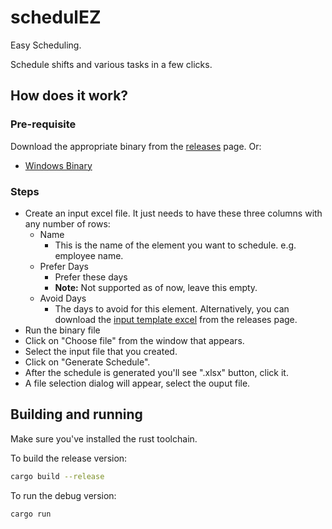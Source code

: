 # schedulEZ

Easy Scheduling.

Schedule shifts and various tasks in a few clicks.

## How does it work?

### Pre-requisite
Download the appropriate binary from the [releases](https://github.com/abhinavgunwant/schedulez/releases) page. Or:

- [Windows Binary](https://github.com/abhinavgunwant/schedulez/releases/download/v0.1.0/schedulez-win-x64.zip)

### Steps
- Create an input excel file. It just needs to have these three columns with any number of rows:
  - Name
    - This is the name of the element you want to schedule. e.g. employee name.
  - Prefer Days
    - Prefer these days
    - **Note:** Not supported as of now, leave this empty.
  - Avoid Days
    - The days to avoid for this element.
Alternatively, you can download the [input template excel](https://github.com/abhinavgunwant/schedulez/releases/download/v0.1.0/schedulEz-input-template.xlsx) from the releases page.
- Run the binary file
- Click on "Choose file" from the window that appears.
- Select the input file that you created.
- Click on "Generate Schedule".
- After the schedule is generated you'll see ".xlsx" button, click it.
- A file selection dialog will appear, select the ouput file.

## Building and running

Make sure you've installed the rust toolchain.

To build the release version:
```bash
cargo build --release
```

To run the debug version:
```bash
cargo run
```

